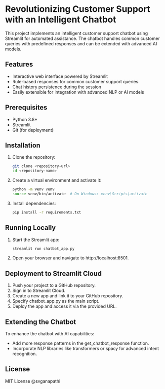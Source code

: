 # Revolutionizing Customer Support with an Intelligent Chatbot

This project implements an intelligent customer support chatbot using Streamlit for automated assistance. The chatbot handles common customer queries with predefined responses and can be extended with advanced AI models.

## Features

- Interactive web interface powered by Streamlit
- Rule-based responses for common customer support queries
- Chat history persistence during the session
- Easily extensible for integration with advanced NLP or AI models

## Prerequisites

- Python 3.8+
- Streamlit
- Git (for deployment)

## Installation

1. Clone the repository:

   ```bash
   git clone <repository-url>
   cd <repository-name>
   ```

2. Create a virtual environment and activate it:

   ```bash
   python -m venv venv
   source venv/bin/activate  # On Windows: venv\Scripts\activate
   ```

3. Install dependencies:

   ```bash
   pip install -r requirements.txt
   ```

## Running Locally

1. Start the Streamlit app:

   ```bash
   streamlit run chatbot_app.py
   ```

2. Open your browser and navigate to http://localhost:8501.

## Deployment to Streamlit Cloud

1. Push your project to a GitHub repository.
2. Sign in to Streamlit Cloud.
3. Create a new app and link it to your GitHub repository.
4. Specify chatbot_app.py as the main script.
5. Deploy the app and access it via the provided URL.

## Extending the Chatbot

To enhance the chatbot with AI capabilities:

- Add more response patterns in the get_chatbot_response function.
- Incorporate NLP libraries like transformers or spacy for advanced intent recognition.

## License

MIT License @svganapathi
